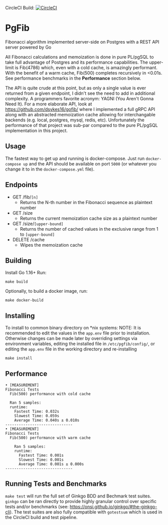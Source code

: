 CircleCI Build: [![CircleCI](https://circleci.com/gh/dsykes16/pgfib/tree/main.svg?style=svg)](https://circleci.com/gh/dsykes16/pgfib/tree/main)

PgFib
=====

Fibonacci algorithm implemented server-side on Postgres with a REST API server powered by Go

All Fibonacci calculations and memoization is done in pure PL/pgSQL to take full advantage of Postgres and its performance capabilities. The upper-limit is Fib(4786) which, even with a cold cache, is amazingly performant. With the benefit of a warm cache, Fib(500) completes recursively in <0.01s. See performance benchmarks in the **Performance** section below.

The API is quite crude at this point, but as only a single value is ever returned from a given endpoint, I didn't see the need to add in additional complexity. A programmers favorite acronym: YAGNI (You Aren't Gonna Need It). For a more elaborate API, look at https://github.com/dsykes16/gofib/ where I implemented a full gRPC API along with an abstracted memoization cache allowing for interchangable backends (e.g. local, postgres, mysql, redis, etc). Unfortunately the performance of that project was sub-par compared to the pure PL/pgSQL implementation in this project.

Usage
-----
The fastest way to get up and running is docker-compose. Just run `docker-compose up` and the API should be available on port `5000` (or whatever you change it to in the `docker-compose.yml` file).

Endpoints
---------
- GET /fib/`[n]`
  - Returns the N-th number in the Fibonacci sequence as plaintext number
- GET /size
  - Returns the current memoization cache size as a plaintext number
- GET /size/`[upper-bound]`
  - Returns the number of cached values in the exclusive range from 1 to `[upper-bound]`
- DELETE /cache
  - Wipes the memoization cache

Building
--------
Install Go 1.16+
Run:
```
make build
```

Optionally, to build a docker image, run:
```
make docker-build
```

Installing
----------
To install to common binary directory on \*nix systems:
NOTE: It is recommended to edit the values in the `app.env` file prior to installation. Otherwise changes can be made later by overriding settings via environment variables, editing the installed file in `/etc/pgfib/config/`, or editing the `app.env` file in the working directory and re-installing
```
make install
```

Performance
-----------
```
• [MEASUREMENT]
Fibonacci Tests
  Fib(500) performance with cold cache 

  Ran 5 samples:
  runtime:
    Fastest Time: 0.032s
    Slowest Time: 0.059s
    Average Time: 0.040s ± 0.010s
------------------------------
• [MEASUREMENT]
Fibonacci Tests
  Fib(500) performance with warm cache 

    Ran 5 samples:
    runtime:
      Fastest Time: 0.001s
      Slowest Time: 0.001s
      Average Time: 0.001s ± 0.000s
------------------------------
```
Running Tests and Benchmarks
----------------------------
`make test` will run the full set of Ginkgo BDD and Bechmark test suites. `ginkgo` can be ran directly to provide highly granular control over specific tests and/or benchmarks (see: https://onsi.github.io/ginkgo/#the-ginkgo-cli). The test suites are also fully compatible with `gotestsum` which is used in the CircleCI build and test pipeline.
